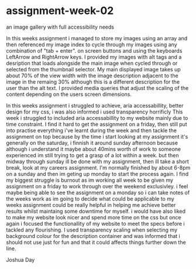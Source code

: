 # assignment-week-02
 an image gallery with full accessibility needs

In this weeks assignment i managed to store my images using an array and then referenced my image index to cycle through my images using any combination of "tab + enter". on screen buttons and using the keyboards
LeftArrow and RightArrow keys. I provided my images with alt tags and a desription that loads alongside the main image when cycled through or selected from the thumbnail selector. My main displayed image takes up
about 70% of the view width with the image description adjacent to the image in the remaing 30% although this is a different description for the user than the alt text. 
I provided media queries that adjust the scaling of the content depending on the users screen dimensions.

In this weeks assignment i struggled to achieve, aria accessabillity, better design for my css, i was also informed i used transparency horrificly 
This week i struggled to included aria accessabillity to my website mainly due to time constraint. I find it hard to get the assignment on a friday, then still put into practise everything i've learnt during the week and then tackle the assignment on top because by the time i start looking at my assignment it's generally on the saturday, i finnish it around sunday afternoon because although i understand it maybe about 40mins worth of work to someone experienced im still trying to get a grasp of a lot within a week. but then midway through sunday ill be done with my assignment, then ill take a short break, look at my careers assignment.
I'm normally finished by about 6-8pm on a sunday and then im geting up monday to start the process again. I find my biggest struggle is burnout as im working all week to be given my assignment on a friday to work through over the weekend exclusivley. i feel maybe being able to see the assignment on a monday so i can take notes of the weeks work as im going to decide what could be applicable to my weeks assignment could be really helpful in helping me achieve better results whilst maintaing some downtime for myself. i would have also liked to make my website look nicer and spend more time on the css but once again i focused the functionallity of my website to meet the specs before i tackled any flourishing. I used transparency scaling when selecting my background colour for the description container and was informed that i should not use just for fun and that it could affects things further down the line.


Joshua Day